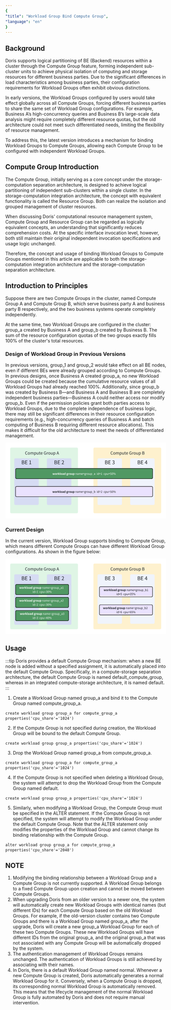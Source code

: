 ```yaml
---
{
"title": "Workload Group Bind Compute Group",
"language": "en"
}
---
```


## Background
Doris supports logical partitioning of BE (Backend) resources within a cluster through the Compute Group feature, forming independent sub-cluster units to achieve physical isolation of computing and storage resources for different business parties. Due to the significant differences in load characteristics among business parties, their configuration requirements for Workload Groups often exhibit obvious distinctions.

In early versions, the Workload Groups configured by users would take effect globally across all Compute Groups, forcing different business parties to share the same set of Workload Group configurations. For example, Business A’s high-concurrency queries and Business B’s large-scale data analysis might require completely different resource quotas, but the old architecture could not meet such differentiated needs, limiting the flexibility of resource management.

To address this, the latest version introduces a mechanism for binding Workload Groups to Compute Groups, allowing each Compute Group to be configured with independent Workload Groups.

## Compute Group Introduction
The Compute Group, initially serving as a core concept under the storage-computation separation architecture, is designed to achieve logical partitioning of independent sub-clusters within a single cluster. In the storage-computation integration architecture, the concept with equivalent functionality is called the Resource Group. Both can realize the isolation and grouped management of cluster resources.

When discussing Doris' computational resource management system, Compute Group and Resource Group can be regarded as logically equivalent concepts, an understanding that significantly reduces comprehension costs. At the specific interface invocation level, however, both still maintain their original independent invocation specifications and usage logic unchanged.

Therefore, the concept and usage of binding Workload Groups to Compute Groups mentioned in this article are applicable to both the storage-computation integration architecture and the storage-computation separation architecture.

## Introduction to Principles
Suppose there are two Compute Groups in the cluster, named Compute Group A and Compute Group B, which serve business party A and business party B respectively, and the two business systems operate completely independently.

At the same time, two Workload Groups are configured in the cluster: group_a created by Business A and group_b created by Business B. The sum of the resource configuration quotas of the two groups exactly fills 100% of the cluster's total resources.

### Design of Workload Group in Previous Versions
In previous versions, group_1 and group_2 would take effect on all BE nodes, even if different BEs were already grouped according to Compute Groups.
In previous designs, once Business A created group_a, no new Workload Groups could be created because the cumulative resource values of all Workload Groups had already reached 100%. Additionally, since group_b was created by Business B—and Business A and Business B are completely independent business parties—Business A could neither access nor modify group_b.
Even if the permission policies grant both parties access to Workload Groups, due to the complete independence of business logic, there may still be significant differences in their resource configuration requirements (e.g., high-concurrency queries of Business A and batch computing of Business B requiring different resource allocations). This makes it difficult for the old architecture to meet the needs of differentiated management.

![wg_bind_cg](/images/wg_bind_cg1.png)

### Current Design
In the current version, Workload Group supports binding to Compute Group, which means different Compute Groups can have different Workload Group configurations. As shown in the figure below:

![wg_bind_cg](/images/wg_bind_cg2.png)

## Usage

:::tip
Doris provides a default Compute Group mechanism: when a new BE node is added without a specified assignment, it is automatically placed into the default Compute Group. Specifically, in a compute-storage separation architecture, the default Compute Group is named default_compute_group, whereas in an integrated compute-storage architecture, it is named default.
:::

1. Create a Workload Group named group_a and bind it to the Compute Group named compute_group_a.
```
create workload group group_a for compute_group_a properties('cpu_share'='1024')
```

2. If the Compute Group is not specified during creation, the Workload Group will be bound to the default Compute Group.
```
create workload group group_a properties('cpu_share'='1024')
```

3. Drop the Workload Group named group_a from compute_group_a.
```
create workload group group_a for compute_group_a properties('cpu_share'='1024')
```

4. If the Compute Group is not specified when deleting a Workload Group, the system will attempt to drop the Workload Group from the Compute Group named default.
```
create workload group group_a properties('cpu_share'='1024')
```

5. Similarly, when modifying a Workload Group, the Compute Group must be specified in the ALTER statement. If the Compute Group is not specified, the system will attempt to modify the Workload Group under the default Compute Group. Note that the ALTER statement only modifies the properties of the Workload Group and cannot change its binding relationship with the Compute Group.
```
alter workload group group_a for compute_group_a properties('cpu_share'='2048')
```

## NOTE
1. Modifying the binding relationship between a Workload Group and a Compute Group is not currently supported. A Workload Group belongs to a fixed Compute Group upon creation and cannot be moved between Compute Groups.
2. When upgrading Doris from an older version to a newer one, the system will automatically create new Workload Groups with identical names (but different IDs) for each Compute Group based on the old Workload Groups. For example, if the old-version cluster contains two Compute Groups and there is a Workload Group named group_a, after the upgrade, Doris will create a new group_a Workload Group for each of these two Compute Groups. These new Workload Groups will have different IDs from the original group_a, and the original group_a that was not associated with any Compute Group will be automatically dropped by the system.
3. The authentication management of Workload Groups remains unchanged. The authentication of Workload Groups is still achieved by associating with their names.
4. In Doris, there is a default Workload Group named normal. Whenever a new Compute Group is created, Doris automatically generates a normal Workload Group for it. Conversely, when a Compute Group is dropped, its corresponding normal Workload Group is automatically removed. This means that the lifecycle management of the normal Workload Group is fully automated by Doris and does not require manual intervention.